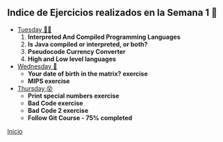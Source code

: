 ## Indice de Ejercicios realizados en la Semana 1 🤩 

<ul>
    <li>
    <a href="./Tuesday.md">Tuesday 😮‍💨</a>	
        <ol> 
            <li><strong>Interpreted And Compiled Programming Languages</strong></li>
            <li><strong>Is Java compiled or interpreted, or both?</strong></li>
            <li><strong>Pseudocode Currency Converter</strong></li>
            <li><strong>High and Low level languages</strong></li>
        </ol>
    </li>
    <li>
    <a href="./Wednesday.md">Wednesday 🥶</a>
            <ul>
                <li><strong>Your date of birth in the matrix? exercise</strong></li>
                <li><strong>MIPS exercise</strong></li>
            </ul>
    </li>
    <li>
    <a href="./Thursday.md">Thursday 😵</a>
        <ul>
            <li><strong>Print special numbers exercise</strong></li>
            <li><strong>Bad Code exercise</strong></li>
            <li><strong>Bad Code 2 exercise</strong></li>
            <li><strong>Follow Git Course - 75% completed</strong>
        </ul>
    </li>
</ul>

<a href="../README.md">Inicio</a>